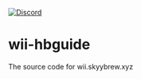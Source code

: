 [![Discord](https://img.shields.io/discord/682342331206074373?label=&logo=discord&logoColor=ffffff&color=7389D8&labelColor=6A7EC2)](https://discord.com/invite/4fBNYUBbHU)
# wii-hbguide
The source code for wii.skyybrew.xyz
